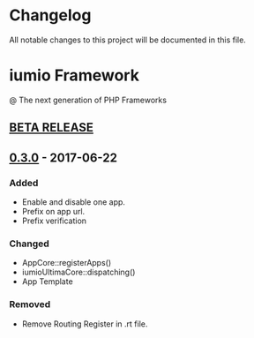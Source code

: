 # Changelog
All notable changes to this project will be documented in this file.

iumio Framework
================

@ The next generation of PHP Frameworks

## [BETA RELEASE]

## [0.3.0] - 2017-06-22
### Added
- Enable and disable one app.
- Prefix on app url.
- Prefix verification


### Changed
- AppCore::registerApps()
- iumioUltimaCore::dispatching()
- App Template 

### Removed
- Remove Routing Register in .rt file.


[BETA RELEASE]: https://github.com/iumio-team/iumio-framework/
[0.3.0]: https://github.com/iumio-team/iumio-framework/releases
